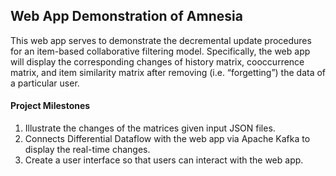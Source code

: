 ## Web App Demonstration of Amnesia

This web app serves to demonstrate the decremental update procedures for an item-based collaborative filtering model. Specifically, the web app will display the corresponding changes of history matrix, cooccurrence matrix, and item similarity matrix after removing (i.e. “forgetting”) the data of a particular user.

#### Project Milestones

1. Illustrate the changes of the matrices given input JSON files.
2. Connects Differential Dataflow with the web app via Apache Kafka to display the real-time changes.
3. Create a user interface so that users can interact with the web app.

